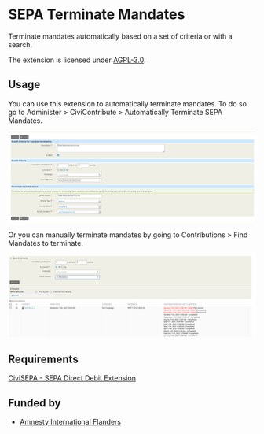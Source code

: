 # SEPA Terminate Mandates

Terminate mandates automatically based on a set of criteria or with a search.

The extension is licensed under [AGPL-3.0](LICENSE.txt).

## Usage

You can use this extension to automatically terminate mandates. To do so go to Administer > CiviContribute > Automatically Terminate SEPA Mandates.

![Screenshot Configuration](images/screenshot-configuration.png)

Or you can manually terminate mandates by going to Contributions > Find Mandates to terminate.

![Screenshot search](images/screenshot-search.png)


## Requirements

[CiviSEPA - SEPA Direct Debit Extension](https://civicrm.org/extensions/civisepa-sepa-direct-debit-extension)

## Funded by

* [Amnesty International Flanders](https://www.amnesty-international.be)
